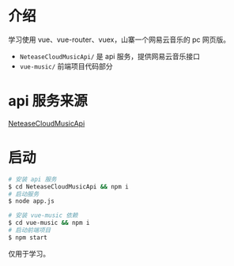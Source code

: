 # 介绍
学习使用 vue、vue-router、vuex，山寨一个网易云音乐的 pc 网页版。
- `NeteaseCloudMusicApi/` 是 api 服务，提供网易云音乐接口
- `vue-music/` 前端项目代码部分

# api 服务来源
[NeteaseCloudMusicApi](https://github.com/Binaryify/NeteaseCloudMusicApi)

# 启动
```bash
# 安装 api 服务
$ cd NeteaseCloudMusicApi && npm i
# 启动服务
$ node app.js

# 安装 vue-music 依赖
$ cd vue-music && npm i
# 启动前端项目
$ npm start
```

仅用于学习。
